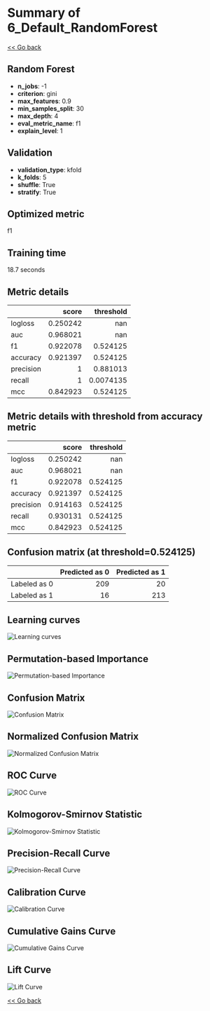 # Summary of 6_Default_RandomForest

[<< Go back](../README.md)


## Random Forest
- **n_jobs**: -1
- **criterion**: gini
- **max_features**: 0.9
- **min_samples_split**: 30
- **max_depth**: 4
- **eval_metric_name**: f1
- **explain_level**: 1

## Validation
 - **validation_type**: kfold
 - **k_folds**: 5
 - **shuffle**: True
 - **stratify**: True

## Optimized metric
f1

## Training time

18.7 seconds

## Metric details
|           |    score |   threshold |
|:----------|---------:|------------:|
| logloss   | 0.250242 | nan         |
| auc       | 0.968021 | nan         |
| f1        | 0.922078 |   0.524125  |
| accuracy  | 0.921397 |   0.524125  |
| precision | 1        |   0.881013  |
| recall    | 1        |   0.0074135 |
| mcc       | 0.842923 |   0.524125  |


## Metric details with threshold from accuracy metric
|           |    score |   threshold |
|:----------|---------:|------------:|
| logloss   | 0.250242 |  nan        |
| auc       | 0.968021 |  nan        |
| f1        | 0.922078 |    0.524125 |
| accuracy  | 0.921397 |    0.524125 |
| precision | 0.914163 |    0.524125 |
| recall    | 0.930131 |    0.524125 |
| mcc       | 0.842923 |    0.524125 |


## Confusion matrix (at threshold=0.524125)
|              |   Predicted as 0 |   Predicted as 1 |
|:-------------|-----------------:|-----------------:|
| Labeled as 0 |              209 |               20 |
| Labeled as 1 |               16 |              213 |

## Learning curves
![Learning curves](learning_curves.png)

## Permutation-based Importance
![Permutation-based Importance](permutation_importance.png)
## Confusion Matrix

![Confusion Matrix](confusion_matrix.png)


## Normalized Confusion Matrix

![Normalized Confusion Matrix](confusion_matrix_normalized.png)


## ROC Curve

![ROC Curve](roc_curve.png)


## Kolmogorov-Smirnov Statistic

![Kolmogorov-Smirnov Statistic](ks_statistic.png)


## Precision-Recall Curve

![Precision-Recall Curve](precision_recall_curve.png)


## Calibration Curve

![Calibration Curve](calibration_curve_curve.png)


## Cumulative Gains Curve

![Cumulative Gains Curve](cumulative_gains_curve.png)


## Lift Curve

![Lift Curve](lift_curve.png)



[<< Go back](../README.md)
